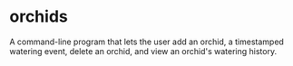# orchids
A command-line program that lets the user add an orchid, a timestamped watering event, delete an orchid, and view an orchid's watering history.
